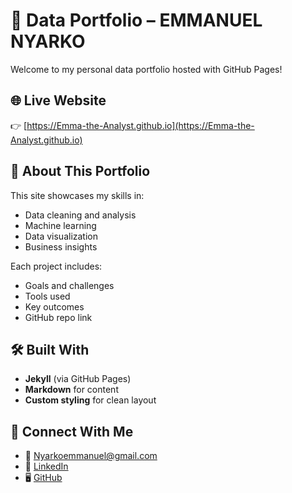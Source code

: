 # 📁 Data Portfolio – EMMANUEL NYARKO

Welcome to my personal data portfolio hosted with GitHub Pages!

## 🌐 Live Website
👉 [https://Emma-the-Analyst.github.io](https://Emma-the-Analyst.github.io)

## 📌 About This Portfolio

This site showcases my skills in:
- Data cleaning and analysis
- Machine learning
- Data visualization
- Business insights

Each project includes:
- Goals and challenges
- Tools used
- Key outcomes
- GitHub repo link

## 🛠️ Built With

- **Jekyll** (via GitHub Pages)
- **Markdown** for content
- **Custom styling** for clean layout

## 🔗 Connect With Me

- 📧 Nyarkoemmanuel@gmail.com
- 💼 [LinkedIn](https://linkedin.com/in/yourprofile)
- 🖥️ [GitHub](https://github.com/yourusername)
